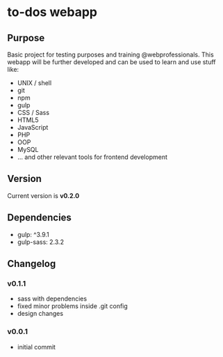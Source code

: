 # to-dos webapp

## Purpose
Basic project for testing purposes and training @webprofessionals.
This webapp will be further developed and can be used to learn and use stuff like:
* UNIX / shell
* git
* npm
* gulp
* CSS / Sass
* HTML5
* JavaScript
* PHP
* OOP
* MySQL
* … and other relevant tools for frontend development

## Version
Current version is **v0.2.0**

## Dependencies
* gulp: ^3.9.1
* gulp-sass: 2.3.2

## Changelog

### v0.1.1
* sass with dependencies
* fixed minor problems inside .git config
* design changes

### v0.0.1
* initial commit